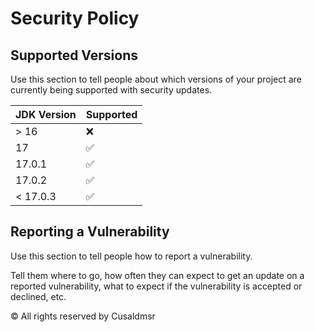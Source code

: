 # Security Policy

## Supported Versions

Use this section to tell people about which versions of your project are
currently being supported with security updates.

| JDK Version | Supported          |
| ----------- | ------------------ |
| > 16        | :x:                |
| 17          | :white_check_mark: |
| 17.0.1      | :white_check_mark: |
| 17.0.2      | :white_check_mark: |
| < 17.0.3    | :white_check_mark: |

## Reporting a Vulnerability

Use this section to tell people how to report a vulnerability.

Tell them where to go, how often they can expect to get an update on a
reported vulnerability, what to expect if the vulnerability is accepted or
declined, etc.

&copy; All rights reserved by Cusaldmsr 
